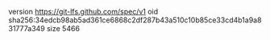 version https://git-lfs.github.com/spec/v1
oid sha256:34edcb98ab5ad361ce6868c2df287b43a510c10b85ce33cd4b1a9a831777a349
size 5466
